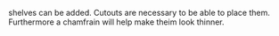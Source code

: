 shelves can be added.
Cutouts are necessary to be able to place them.
Furthermore a chamfrain will help make theim look thinner.